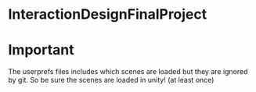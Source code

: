InteractionDesignFinalProject
=============================

Important
=============================
The userprefs files includes which scenes are loaded but they are ignored by git. So be sure the scenes are loaded in unity! (at least once)
